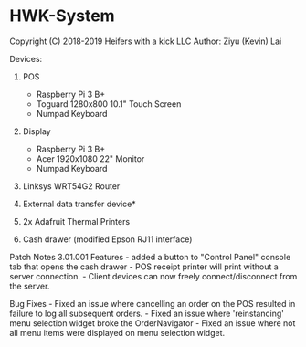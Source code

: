 # HWK-System

Copyright (C) 2018-2019 Heifers with a kick LLC
Author: Ziyu (Kevin) Lai

Devices:

1. POS
    - Raspberry Pi 3 B+
    - Toguard 1280x800 10.1" Touch Screen
    - Numpad Keyboard

2. Display
    - Raspberry Pi 3 B+
    - Acer 1920x1080 22" Monitor
    - Numpad Keyboard

3. Linksys WRT54G2 Router

4. External data transfer device*

5. 2x Adafruit Thermal Printers

6. Cash drawer (modified Epson RJ11 interface)

Patch Notes 3.01.001
Features
    - added a button to "Control Panel" console tab that opens the cash drawer
    - POS receipt printer will print without a server connection.
    - Client devices can now freely connect/disconnect from the server.
        

Bug Fixes
    - Fixed an issue where cancelling an order on the POS resulted in failure to log all subsequent orders.
    - Fixed an issue where 'reinstancing' menu selection widget broke the OrderNavigator
    - Fixed an issue where not all menu items were displayed on menu selection widget.